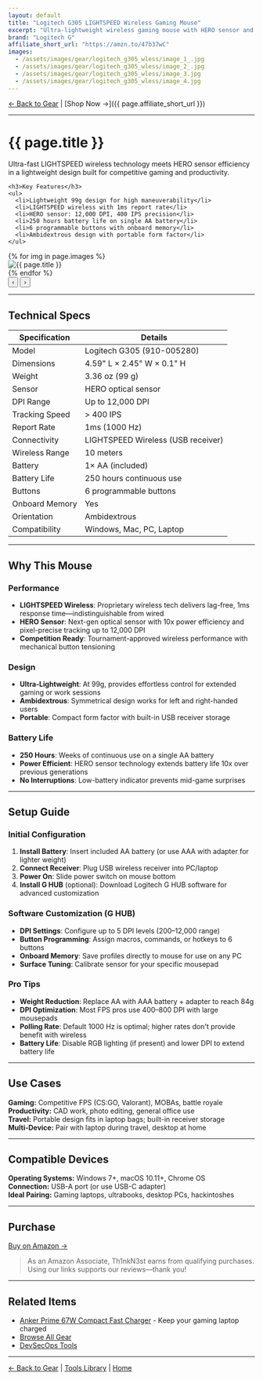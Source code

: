 ```yaml
---
layout: default
title: "Logitech G305 LIGHTSPEED Wireless Gaming Mouse"
excerpt: "Ultra-lightweight wireless gaming mouse with HERO sensor and 250-hour battery life."
brand: "Logitech G"
affiliate_short_url: "https://amzn.to/47b37wC"
images:
  - /assets/images/gear/logitech_g305_wless/image_1_.jpg
  - /assets/images/gear/logitech_g305_wless/image_2_.jpg
  - /assets/images/gear/logitech_g305_wless/image_3.jpg
  - /assets/images/gear/logitech_g305_wless/image_4.jpg
---
```


[← Back to Gear](/gear/) | [Shop Now →]({{ page.affiliate_short_url }})

---

<h1 class="product-title">{{ page.title }}</h1>

<div class="product-hero">
  <div class="product-info">
    <p>Ultra-fast LIGHTSPEED wireless technology meets HERO sensor efficiency in a lightweight design built for competitive gaming and productivity.</p>
    
    <h3>Key Features</h3>
    <ul>
      <li>Lightweight 99g design for high maneuverability</li>
      <li>LIGHTSPEED wireless with 1ms report rate</li>
      <li>HERO sensor: 12,000 DPI, 400 IPS precision</li>
      <li>250 hours battery life on single AA battery</li>
      <li>6 programmable buttons with onboard memory</li>
      <li>Ambidextrous design with portable form factor</li>
    </ul>
  </div>

  <div class="carousel-container">
    <div class="carousel-slides" id="carouselSlides">
      {% for img in page.images %}
      <div class="carousel-slide">
        <img src="{{ img }}" alt="{{ page.title }}" loading="lazy">
      </div>
      {% endfor %}
    </div>
    <button class="carousel-btn prev" onclick="moveSlide(-1)">‹</button>
    <button class="carousel-btn next" onclick="moveSlide(1)">›</button>
  </div>

  <div class="carousel-thumbnails" id="carouselThumbnails"></div>
</div>

<script>
let currentSlide = 0;
const slides = document.querySelectorAll('.carousel-slide');
const totalSlides = slides.length;
const slidesContainer = document.getElementById('carouselSlides');
const thumbnailsContainer = document.getElementById('carouselThumbnails');

// Create thumbnails
slides.forEach((slide, index) => {
  const thumb = document.createElement('div');
  thumb.className = 'carousel-thumbnail';
  thumb.onclick = () => goToSlide(index);
  const img = slide.querySelector('img').cloneNode(true);
  thumb.appendChild(img);
  thumbnailsContainer.appendChild(thumb);
});

function updateCarousel() {
  slidesContainer.style.transform = `translateX(-${currentSlide * 100}%)`;
  document.querySelectorAll('.carousel-thumbnail').forEach((thumb, index) => {
    thumb.classList.toggle('active', index === currentSlide);
  });
}

function moveSlide(direction) {
  currentSlide = (currentSlide + direction + totalSlides) % totalSlides;
  updateCarousel();
}

function goToSlide(index) {
  currentSlide = index;
  updateCarousel();
}

// Initialize
updateCarousel();

// Auto-advance every 5 seconds
setInterval(() => moveSlide(1), 5000);
</script>

---

## Technical Specs

| Specification | Details |
|---------------|---------|
| Model | Logitech G305 (910-005280) |
| Dimensions | 4.59" L × 2.45" W × 0.1" H |
| Weight | 3.36 oz (99 g) |
| Sensor | HERO optical sensor |
| DPI Range | Up to 12,000 DPI |
| Tracking Speed | > 400 IPS |
| Report Rate | 1ms (1000 Hz) |
| Connectivity | LIGHTSPEED Wireless (USB receiver) |
| Wireless Range | 10 meters |
| Battery | 1× AA (included) |
| Battery Life | 250 hours continuous use |
| Buttons | 6 programmable buttons |
| Onboard Memory | Yes |
| Orientation | Ambidextrous |
| Compatibility | Windows, Mac, PC, Laptop |

---

## Why This Mouse

### Performance
- **LIGHTSPEED Wireless**: Proprietary wireless tech delivers lag-free, 1ms response time—indistinguishable from wired
- **HERO Sensor**: Next-gen optical sensor with 10x power efficiency and pixel-precise tracking up to 12,000 DPI
- **Competition Ready**: Tournament-approved wireless performance with mechanical button tensioning

### Design
- **Ultra-Lightweight**: At 99g, provides effortless control for extended gaming or work sessions
- **Ambidextrous**: Symmetrical design works for left and right-handed users
- **Portable**: Compact form factor with built-in USB receiver storage

### Battery Life
- **250 Hours**: Weeks of continuous use on a single AA battery
- **Power Efficient**: HERO sensor technology extends battery life 10x over previous generations
- **No Interruptions**: Low-battery indicator prevents mid-game surprises

---

## Setup Guide

### Initial Configuration

1. **Install Battery**: Insert included AA battery (or use AAA with adapter for lighter weight)
2. **Connect Receiver**: Plug USB wireless receiver into PC/laptop
3. **Power On**: Slide power switch on mouse bottom
4. **Install G HUB** (optional): Download Logitech G HUB software for advanced customization

### Software Customization (G HUB)

- **DPI Settings**: Configure up to 5 DPI levels (200–12,000 range)
- **Button Programming**: Assign macros, commands, or hotkeys to 6 buttons
- **Onboard Memory**: Save profiles directly to mouse for use on any PC
- **Surface Tuning**: Calibrate sensor for your specific mousepad

### Pro Tips

- **Weight Reduction**: Replace AA with AAA battery + adapter to reach 84g
- **DPI Optimization**: Most FPS pros use 400–800 DPI with large mousepads
- **Polling Rate**: Default 1000 Hz is optimal; higher rates don't provide benefit with wireless
- **Battery Life**: Disable RGB lighting (if present) and lower DPI to extend battery life

---

## Use Cases

**Gaming:** Competitive FPS (CS:GO, Valorant), MOBAs, battle royale  
**Productivity:** CAD work, photo editing, general office use  
**Travel:** Portable design fits in laptop bags; built-in receiver storage  
**Multi-Device:** Pair with laptop during travel, desktop at home

---

## Compatible Devices

**Operating Systems:** Windows 7+, macOS 10.11+, Chrome OS  
**Connection:** USB-A port (or use USB-C adapter)  
**Ideal Pairing:** Gaming laptops, ultrabooks, desktop PCs, hackintoshes

---

## Purchase

<a href="{{ page.affiliate_short_url }}" class="read-more" target="_blank" rel="nofollow sponsored noopener">Buy on Amazon →</a>

> As an Amazon Associate, Th1nkN3st earns from qualifying purchases. Using our links supports our reviews—thank you!

---

## Related Items

- [Anker Prime 67W Compact Fast Charger](/gear/anker-prime-67w/) - Keep your gaming laptop charged
- [Browse All Gear](/gear/)
- [DevSecOps Tools](/tools/)

---

[← Back to Gear](/gear/) | [Tools Library](/tools/) | [Home](/)
